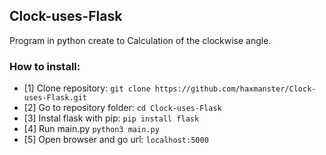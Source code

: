 ## Clock-uses-Flask
Program in python create to Calculation of the clockwise angle.

### How to install:
  * [1] Clone repository:  ```git clone https://github.com/haxmanster/Clock-uses-Flask.git ```
  * [2] Go to repository folder: ```cd Clock-uses-Flask```
  * [3] Instal flask with pip: ```pip install flask```
  * [4] Run main.py ```python3 main.py```
  * [5] Open browser and go url: ```localhost:5000```
